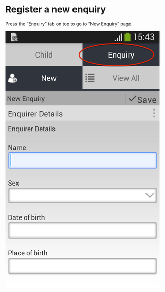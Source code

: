 # Register a new enquiry

Press the “Enquiry” tab on top to go to “New Enquiry” page.

![](../assets/images/register-new-enquiry.png)
